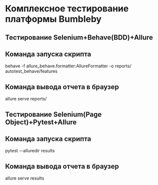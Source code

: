 # Комплексное тестирование платформы Bumbleby
## Тестирование Selenium+Behave(BDD)+Allure
## Команда запуска скрипта
behave -f allure_behave.formatter:AllureFormatter -o reports/ autotest_behave/features
## Команда вывода отчета в браузер
allure serve reports/
## Тестирование Selenium(Page Object)+Pytest+Allure
## Команда запуска скрипта
pytest --alluredir results
## Команда вывода отчета в браузер
allure serve results
